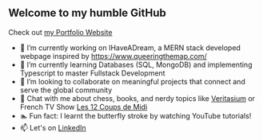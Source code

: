 ## Welcome to my humble GitHub 
Check out [my Portfolio Website ](https://www.percynguyen.com/)
- 🔭 I’m currently working on IHaveADream, a MERN stack developed webpage inspired by https://www.queeringthemap.com/
- 🌱 I’m currently learning Databases (SQL, MongoDB) and implementing Typescript to master Fullstack Development
- 👯 I’m looking to collaborate on meaningful projects that connect and serve the global community
- 💬 Chat with me about chess, books, and nerdy topics like [Veritasium](https://www.youtube.com/@veritasium) or French TV Show [Les 12 Coups de Midi](https://www.youtube.com/@Les12CoupsdeMidi_TF1)
- 🏊 Fun fact: I learnt the butterfly stroke by watching YouTube tutorials!
- 📫 Let's on [LinkedIn](https://www.linkedin.com/in/percynguyen/)

<!--
**PercyNguyen7/PercyNguyen7** is a ✨ _special_ ✨ repository because its `README.md` (this file) appears on your GitHub profile.

Here are some ideas to get you started:

- 🔭 I’m currently working on ...
- 🌱 I’m currently learning ...
- 👯 I’m looking to collaborate on ...
- 🤔 I’m looking for help with ...
- 💬 Ask me about ...
- 📫 How to reach me: ...
- 😄 Pronouns: ...
- ⚡ Fun fact: ...
-->

